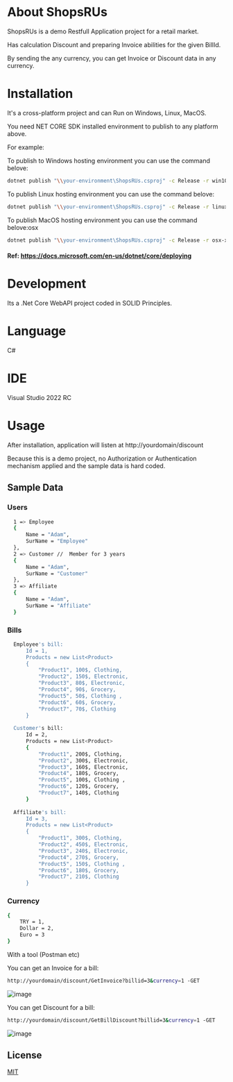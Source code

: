 # About ShopsRUs

ShopsRUs is a demo Restfull Application project for a retail market.

Has calculation Discount and preparing Invoice abilities for the given BillId.

By sending the any currency, you can get Invoice or Discount data in any currency.

# Installation

It's a cross-platform project and can Run on Windows, Linux, MacOS.

You need NET CORE SDK installed environment to publish to any platform above.

For example:

To publish to Windows hosting environment you can use the command belove:
```bash
dotnet publish "\\your-environment\ShopsRUs.csproj" -c Release -r win10-x64 -o "\\your-hosting-environment"
```

To publish Linux hosting environment you can use the command belove:
```bash
dotnet publish "\\your-environment\ShopsRUs.csproj" -c Release -r linux-x64 --self-contained -o "\\your-hosting-environment"
```

To publish MacOS hosting environment you can use the command belove:osx
```bash
dotnet publish "\\your-environment\ShopsRUs.csproj" -c Release -r osx-x64 --self-contained -o "\\your-hosting-environment"
```
#### Ref: https://docs.microsoft.com/en-us/dotnet/core/deploying

# Development

Its a .Net Core WebAPI project coded in SOLID Principles.

# Language
C#

# IDE
Visual Studio 2022 RC

# Usage

After installation, application will listen at http://yourdomain/discount

Because this is a demo project, no Authorization or Authentication mechanism applied
and the sample data is hard coded.

## Sample Data

###  Users
```bash
  1 => Employee
  {
      Name = "Adam",
      SurName = "Employee"
  },
  2 => Customer //  Member for 3 years
  {
      Name = "Adam",
      SurName = "Customer"
  },
  3 => Affiliate
  {
      Name = "Adam",
      SurName = "Affiliate"
  }
```

###  Bills
```bash
  Employee's bill:
      Id = 1,
      Products = new List<Product>
      {
          "Product1", 100$, Clothing,
          "Product2", 150$, Electronic,
          "Product3", 80$, Electronic,
          "Product4", 90$, Grocery,
          "Product5", 50$, Clothing ,
          "Product6", 60$, Grocery,
          "Product7", 70$, Clothing
      }
      
  Customer's bill:
      Id = 2,
      Products = new List<Product>
      {
          "Product1", 200$, Clothing,
          "Product2", 300$, Electronic,
          "Product3", 160$, Electronic,
          "Product4", 180$, Grocery,
          "Product5", 100$, Clothing ,
          "Product6", 120$, Grocery,
          "Product7", 140$, Clothing
      }
      
  Affiliate's bill:
      Id = 3,
      Products = new List<Product>
      {
          "Product1", 300$, Clothing,
          "Product2", 450$, Electronic,
          "Product3", 240$, Electronic,
          "Product4", 270$, Grocery,
          "Product5", 150$, Clothing ,
          "Product6", 180$, Grocery,
          "Product7", 210$, Clothing
      }
```

###  Currency
```bash
{
    TRY = 1,
    Dollar = 2,
    Euro = 3
}
```
With a tool (Postman etc)

You can get an Invoice for a bill:
```bash
http://yourdomain/discount/GetInvoice?billid=3&currency=1 -GET
```
![image](https://user-images.githubusercontent.com/9880732/147501415-31c730dd-e6bc-45f7-a1f1-ff1cf55de6f0.png)

You can get Discount for a bill:
```bash
http://yourdomain/discount/GetBillDiscount?billid=3&currency=1 -GET
```
![image](https://user-images.githubusercontent.com/9880732/147501464-4ecfa0d9-6991-4ae7-b1c1-00a3f3fd4223.png)

## License
[MIT](https://choosealicense.com/licenses/mit/)
